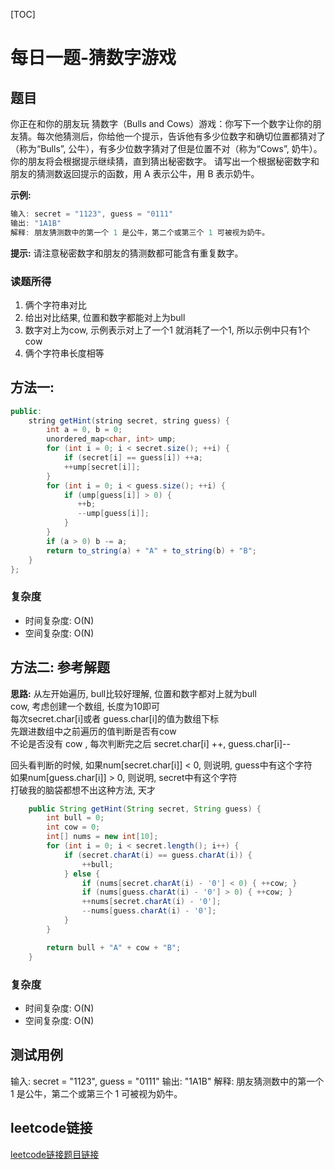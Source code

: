 [TOC]

# 每日一题-猜数字游戏

## 题目
你正在和你的朋友玩 猜数字（Bulls and Cows）游戏：你写下一个数字让你的朋友猜。每次他猜测后，你给他一个提示，告诉他有多少位数字和确切位置都猜对了（称为“Bulls”, 公牛），有多少位数字猜对了但是位置不对（称为“Cows”, 奶牛）。你的朋友将会根据提示继续猜，直到猜出秘密数字。
请写出一个根据秘密数字和朋友的猜测数返回提示的函数，用 A 表示公牛，用 B 表示奶牛。

**示例:**  
```java
输入: secret = "1123", guess = "0111"
输出: "1A1B"
解释: 朋友猜测数中的第一个 1 是公牛，第二个或第三个 1 可被视为奶牛。
```

**提示:**
请注意秘密数字和朋友的猜测数都可能含有重复数字。

### 读题所得
1. 俩个字符串对比
2. 给出对比结果, 位置和数字都能对上为bull
3. 数字对上为cow, 示例表示对上了一个1 就消耗了一个1, 所以示例中只有1个cow
4. 俩个字符串长度相等

## 方法一:
```java
public:
    string getHint(string secret, string guess) {
        int a = 0, b = 0;
        unordered_map<char, int> ump;
        for (int i = 0; i < secret.size(); ++i) {
            if (secret[i] == guess[i]) ++a;
            ++ump[secret[i]];
        }
        for (int i = 0; i < guess.size(); ++i) {
            if (ump[guess[i]] > 0) {
               ++b;
               --ump[guess[i]];
            } 
        }
        if (a > 0) b -= a;
        return to_string(a) + "A" + to_string(b) + "B";
    }
};
```
### 复杂度
* 时间复杂度: O(N)
* 空间复杂度: O(N)

## 方法二: 参考解题
**思路:**
从左开始遍历, bull比较好理解, 位置和数字都对上就为bull  
cow, 考虑创建一个数组, 长度为10即可  
每次secret.char[i]或者 guess.char[i]的值为数组下标  
先跟进数组中之前遍历的值判断是否有cow  
不论是否没有 cow , 每次判断完之后 secret.char[i] ++, guess.char[i]--  

回头看判断的时候, 如果num[secret.char[i]] < 0, 则说明, guess中有这个字符  
如果num[guess.char[i]] > 0, 则说明, secret中有这个字符  
打破我的脑袋都想不出这种方法, 天才  
```java
    public String getHint(String secret, String guess) {
        int bull = 0;
        int cow = 0;
        int[] nums = new int[10];
        for (int i = 0; i < secret.length(); i++) {
            if (secret.charAt(i) == guess.charAt(i)) {
                ++bull;
            } else {
                if (nums[secret.charAt(i) - '0'] < 0) { ++cow; }
                if (nums[guess.charAt(i) - '0'] > 0) { ++cow; }
                ++nums[secret.charAt(i) - '0'];
                --nums[guess.charAt(i) - '0'];
            }
        }

        return bull + "A" + cow + "B";
    }
```
### 复杂度
* 时间复杂度: O(N)
* 空间复杂度: O(N)

## 测试用例
输入: secret = "1123", guess = "0111"
输出: "1A1B"
解释: 朋友猜测数中的第一个 1 是公牛，第二个或第三个 1 可被视为奶牛。

## leetcode链接
[leetcode链接题目链接](https://leetcode-cn.com/problems//)  